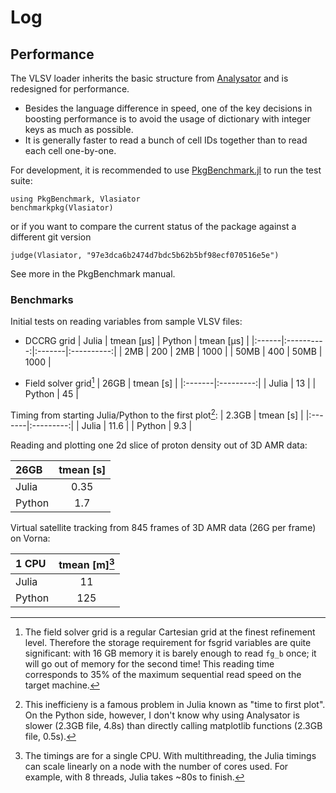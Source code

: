 # Log

## Performance

The VLSV loader inherits the basic structure from [Analysator](https://github.com/fmihpc/analysator) and is redesigned for performance.

* Besides the language difference in speed, one of the key decisions in boosting performance is to avoid the usage of dictionary with integer keys as much as possible.
* It is generally faster to read a bunch of cell IDs together than to read each cell one-by-one.

For development, it is recommended to use [PkgBenchmark.jl](https://github.com/JuliaCI/PkgBenchmark.jl) to run the test suite:
```
using PkgBenchmark, Vlasiator
benchmarkpkg(Vlasiator)
```
or if you want to compare the current status of the package against a different git version
```
judge(Vlasiator, "97e3dca6b2474d7bdc5b62b5bf98ecf070516e5e")
```
See more in the PkgBenchmark manual.

### Benchmarks

Initial tests on reading variables from sample VLSV files: 

* DCCRG grid
| Julia | tmean [μs] | Python | tmean [μs] |
|:------|:----------:|:-------|:----------:|
| 2MB  | 200 | 2MB  | 1000   |
| 50MB | 400 | 50MB | 1000   |

* Field solver grid[^1]
| 26GB   | tmean [s] |
|:-------|:---------:|
| Julia  | 13   |
| Python | 45   |

[^1]: The field solver grid is a regular Cartesian grid at the finest refinement level. Therefore the storage requirement for fsgrid variables are quite significant: with 16 GB memory it is barely enough to read `fg_b` once; it will go out of memory for the second time! This reading time corresponds to 35% of the maximum sequential read speed on the target machine.

Timing from starting Julia/Python to the first plot[^2]:
| 2.3GB  | tmean [s] |
|:-------|:---------:|
| Julia  | 11.6  |
| Python | 9.3   |

[^2]: This inefficieny is a famous problem in Julia known as "time to first plot". On the Python side, however, I don't know why using Analysator is slower (2.3GB file, 4.8s) than directly calling matplotlib functions (2.3GB file, 0.5s).

Reading and plotting one 2d slice of proton density out of 3D AMR data:

| 26GB   | tmean [s] |
|:-------|:---------:|
| Julia  | 0.35  |
| Python | 1.7   |

Virtual satellite tracking from 845 frames of 3D AMR data (26G per frame) on Vorna:

| 1 CPU   | tmean [m][^3] |
|:-------|:---------:|
| Julia  | 11    |
| Python | 125   |

[^3]: The timings are for a single CPU. With multithreading, the Julia timings can scale linearly on a node with the number of cores used. For example, with 8 threads, Julia takes ~80s to finish.